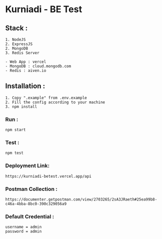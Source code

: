 # Kurniadi - BE Test

## Stack :
```
1. NodeJS
2. ExpressJS
2. MongoDB
3. Redis Server

- Web App : vercel
- MongoDB : cloud.mongodb.com
- Redis : aiven.io
```

## Installation :
```
1. Copy ".example" from .env.example
2. Fill the config according to your machine
3. npm install
```

### Run :
```
npm start
```

### Test :
```
npm test
```

### Deployment Link:
```
https://kurniadi-betest.vercel.app/api
```

### Postman Collection :
```
https://documenter.getpostman.com/view/2703265/2sA3JRaeth#25ea99b8-c46a-4bba-8bc0-390c329056a9
```

### Default Credential :
```
username = admin
password = admin
```